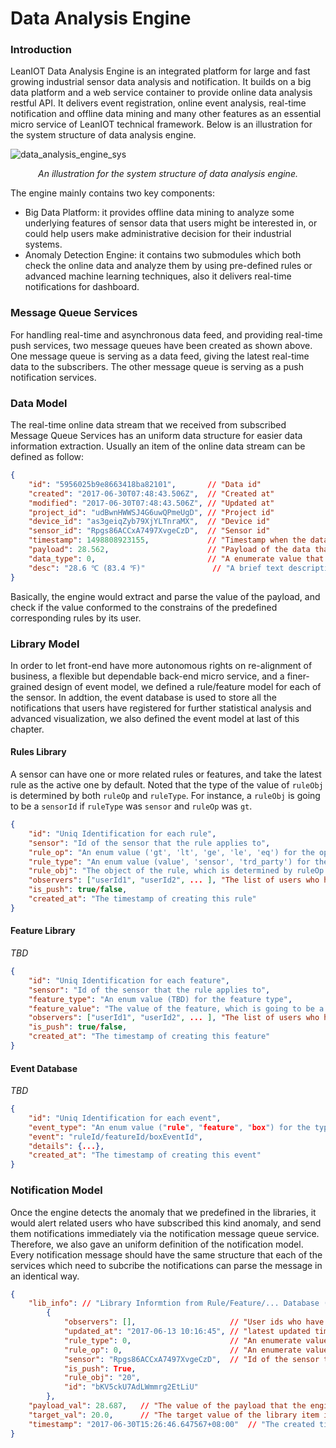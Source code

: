 Data Analysis Engine
===

### Introduction

LeanIOT Data Analysis Engine is an integrated platform for large and fast growing industrial sensor data analysis and notification. It builds on a big data platform and a web service container to provide online data analysis restful API. It delivers event registration, online event analysis, real-time notification and offline data mining and many other features as an essential micro service of LeanIOT technical framework. Below is an illustration for the system structure of data analysis engine. 

![data_analysis_engine_sys](https://github.com/leaniot/data-analysis-engine/blob/master/img/LeanIOT%20Data%20Analysis%20Engine.png)
*<p align="center">An illustration for the system structure of data analysis engine.</p>*

The engine mainly contains two key components:

- Big Data Platform: it provides offline data mining to analyze some underlying features of sensor data that users might be interested in, or could help users make administrative decision for their industrial systems. 
- Anomaly Detection Engine: it contains two submodules which both check the online data and analyze them by using pre-defined rules or advanced machine learning techniques, also it delivers real-time notifications for dashboard. 

### Message Queue Services

For handling real-time and asynchronous data feed, and providing real-time push services, two message queues have been created as shown above. One message queue is serving as a data feed, giving the latest real-time data to the subscribers. The other message queue is serving as a push notification services.

### Data Model

The real-time online data stream that we received from subscribed Message Queue Services has an uniform data structure for easier data information extraction. Usually an item of the online data stream can be defined as follow:

```json
{
    "id": "5956025b9e8663418ba82101",       // "Data id"
    "created": "2017-06-30T07:48:43.506Z",  // "Created at"
    "modified": "2017-06-30T07:48:43.506Z", // "Updated at"
    "project_id": "udBwnHWWSJ4G6uwQPmeUgD", // "Project id"
    "device_id": "as3geiqZyb79XjYLTnraMX",  // "Device id"
    "sensor_id": "Rpgs86ACCxA7497XvgeCzD",  // "Sensor id"
    "timestamp": 1498808923155,             // "Timestamp when the data has been updated"
    "payload": 28.562,                      // "Payload of the data that we need to check"
    "data_type": 0,                         // "A enumerate value that defines the what kinds of data the payload is"
    "desc": "28.6 ℃ (83.4 ℉)"               // "A brief text description for the payload value"
}
```

Basically, the engine would extract and parse the value of the payload, and check if the value conformed to the constrains of the predefined corresponding rules by its user. 

### Library Model

In order to let front-end have more autonomous rights on re-alignment of business, a flexible but dependable back-end micro service, and a finer-grained design of event model, we defined a rule/feature model for each of the sensor. In addtion, the event database is used to store all the notifications that users have registered for further statistical analysis and advanced visualization, we also defined the event model at last of this chapter.

#### Rules Library

A sensor can have one or more related rules or features, and take the latest rule as the active one by default. Noted that the type of the value of `ruleObj` is determined by both `ruleOp` and `ruleType`. For instance, a `ruleObj` is going to be a `sensorId` if `ruleType` was `sensor` and `ruleOp` was `gt`.  

```json
{
    "id": "Uniq Identification for each rule",
    "sensor": "Id of the sensor that the rule applies to",
    "rule_op": "An enum value ('gt', 'lt', 'ge', 'le', 'eq') for the operator of the rule",
    "rule_type": "An enum value (value', 'sensor', 'trd_party') for the data type of the rule",
    "rule_obj": "The object of the rule, which is determined by ruleOp and ruleType",
    "observers": ["userId1", "userId2", ... ], "The list of users who have the rights to subscribe and check the rule", 
    "is_push": true/false,
    "created_at": "The timestamp of creating this rule"
}
```

#### Feature Library

*TBD*

```json
{
    "id": "Uniq Identification for each feature",
    "sensor": "Id of the sensor that the rule applies to",
    "feature_type": "An enum value (TBD) for the feature type",
    "feature_value": "The value of the feature, which is going to be a vector or a matrix",
    "observers": ["userId1", "userId2", ... ], "The list of users who have the rights to subscribe and check the rule",
    "is_push": true/false, 
    "created_at": "The timestamp of creating this feature"
}
```

#### Event Database

*TBD*

```json
{
    "id": "Uniq Identification for each event",
    "event_type": "An enum value ("rule", "feature", "box") for the type of the event",
    "event": "ruleId/featureId/boxEventId",
    "details": {...},
    "created_at": "The timestamp of creating this event"
}
```

### Notification Model

Once the engine detects the anomaly that we predefined in the libraries, it would alert related users who have subscribed this kind anomaly, and send them notifications immediately via the notification message queue service. Therefore, we also gave an uniform definition of the notification model. Every notification message should have the same structure that each of the services which need to subcribe the notifications can parse the message in an identical way. 

```json
{
    "lib_info": // "Library Informtion from Rule/Feature/... Database (e.g. below is a rule)"
        {
            "observers": [],                     // "User ids who have subscribed this rule/feature/..."
            "updated_at": "2017-06-13 10:16:45", // "latest updated time of the item of the library"
            "rule_type": 0,                      // "An enumerate value for type of the rule"
            "rule_op": 0,                        // "An enumerate value for operation of the rule"
            "sensor": "Rpgs86ACCxA7497XvgeCzD",  // "Id of the sensor that the rule applies to"
            "is_push": True, 
            "rule_obj": "20", 
            "id": "bKV5ckU7AdLWmmrg2EtLiU"
        }, 
    "payload_val": 28.687,   // "The value of the payload that the engine checks"
    "target_val": 20.0,      // "The target value of the library item indicates"
    "timestamp": "2017-06-30T15:26:46.647567+08:00"  // "The created time of the notification"
}
```
